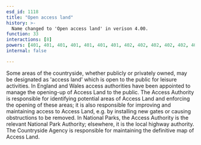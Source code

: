 ```yaml
---
esd_id: 1118
title: "Open access land"
history: >-
  Name changed to 'Open access land' in verison 4.00.
function: 33
interactions: [8]
powers: [401, 401, 401, 401, 401, 401, 401, 402, 402, 402, 402, 402, 402, 402, 462, 462, 463, 463, 464, 1570, 1570, 1570, 1570, 1570, 1570, 1575, 1575, 1575, 1576, 1576, 1576, 1577, 1577, 1577, 1695, 1696, 1696, 1697, 1698, 1699, 1700, 1701, 1702, 1702, 1702, 1703, 1703, 1703, 1704, 1704, 1704, 1705, 1705, 2416]
internal: false

---
```


Some areas of the countryside, whether publicly or privately owned, may be designated as 'access land' which is open to the public for leisure activities.
In England and Wales access authorities have been appointed to manage the opening-up of Access Land to the public. The Access Authority is responsible for identifying potential areas of Access Land and enforcing the opening of these areas; it is also responsible for improving and maintaining access to Access Land, e.g. by installing new gates or causing obstructions to be removed. In National Parks, the Access Authority is the relevant National Park Authority; elsewhere, it is the local highway authority. The Countryside Agency is responsible for maintaining the definitive map of Access Land.

